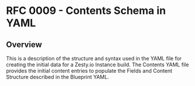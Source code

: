 # RFC 0009 - Contents Schema in YAML

## Overview
This is a description of the structure and syntax used in the YAML file for creating the initial data for a Zesty.io Instance build. The Contents YAML file provides the initial content entries to populate the Fields and Content Structure described in the Blueprint YAML.
